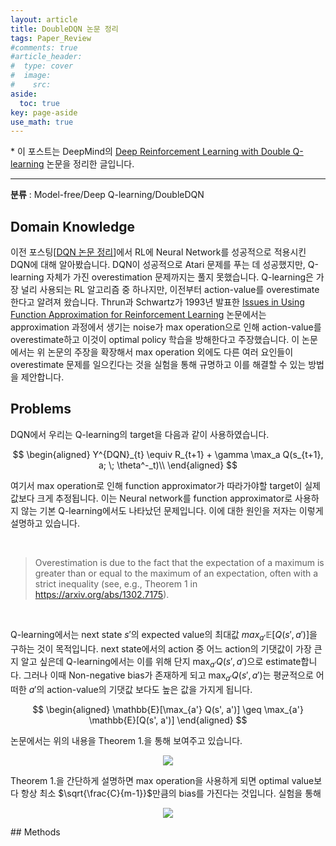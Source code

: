 ```yaml
---
layout: article
title: DoubleDQN 논문 정리
tags: Paper_Review
#comments: true
#article_header:
#  type: cover
#  image:
#    src:
aside:
  toc: true
key: page-aside
use_math: true
---
```


  \* 이 포스트는 DeepMind의 [Deep Reinforcement Learning with Double Q-learning](https://arxiv.org/pdf/1509.06461.pdf) 논문을 정리한 글입니다.

  ----------------------------------------------------------------------

**분류** : Model-free/Deep Q-learning/DoubleDQN  

## Domain Knowledge

  이전 포스팅[[DQN 논문 정리](https://loteeyoon.github.io/2022/01/04/DQN-%EB%85%BC%EB%AC%B8-%EC%A0%95%EB%A6%AC.html)]에서 RL에 Neural Network를 성공적으로 적용시킨 DQN에 대해 알아봤습니다. DQN이 성공적으로 Atari 문제를 푸는 데 성공했지만, Q-learning 자체가 가진 overestimation 문제까지는 풀지 못했습니다. Q-learning은 가장 널리 사용되는 RL 알고리즘 중 하나지만, 이전부터 action-value를 overestimate 한다고 알려져 왔습니다. Thrun과 Schwartz가 1993년 발표한 [Issues in Using Function Approximation for Reinforcement Learning](https://www.ri.cmu.edu/pub_files/pub1/thrun_sebastian_1993_1/thrun_sebastian_1993_1.pdf) 논문에서는 approximation 과정에서 생기는 noise가 max operation으로 인해 action-value를 overestimate하고 이것이 optimal policy 학습을 방해한다고 주장했습니다. 이 논문에서는 위 논문의 주장을 확장해서 max operation 외에도 다른 여러 요인들이 overestimate 문제를 일으킨다는 것을 실험을 통해 규명하고 이를 해결할 수 있는 방법을 제안합니다.


## Problems

  DQN에서 우리는 Q-learning의 target을 다음과 같이 사용하였습니다.

$$
\begin{aligned}
Y^{DQN}_{t} \equiv R_{t+1} + \gamma \max_a Q(s_{t+1}, a; \; \theta^-_t)\\
\end{aligned}
$$

  여기서 max operation로 인해 function approximator가 따라가야할 target이 실제값보다 크게 추정됩니다. 이는 Neural network를 function approximator로 사용하지 않는 기본 Q-learning에서도 나타났던 문제입니다. 이에 대한 원인을 저자는 이렇게 설명하고 있습니다.

<br/>

>Overestimation is due to the fact that the expectation of a maximum is greater than or equal to the maximum of an expectation, often with a strict inequality (see, e.g., Theorem 1 in https://arxiv.org/abs/1302.7175).

<br/>

  Q-learning에서는 next state $s'$의 expected value의 최대값 $max_{a'}\mathbb{E}[ Q(s', a') ]$을 구하는 것이 목적입니다. next state에서의 action 중 어느 action의 기댓값이 가장 큰지 알고 싶은데 Q-learning에서는 이를 위해 단지 $\max_{a'}Q(s', a')$으로 estimate합니다. 그러나 이때 Non-negative bias가 존재하게 되고 $\max_{a'}Q(s', a')$는 평균적으로 어떠한 $a'$의 action-value의 기댓값 보다도 높은 값을 가지게 됩니다.

$$
\begin{aligned}
\mathbb{E}[\max_{a'} Q(s', a')] \geq \max_{a'} \mathbb{E}[Q(s', a')]
\end{aligned}
$$

  논문에서는 위의 내용을 Theorem 1.을 통해 보여주고 있습니다.  


<p align="center"><img src="https://github.com/LoteeYoon/LoteeYoon.github.io/blob/master/DoubleDQN_Theorem.png?raw=true"></p>

  Theorem 1.을 간단하게 설명하면 max operation을 사용하게 되면 optimal value보다 항상 최소 $\sqrt{\frac{C}{m-1}}$만큼의 bias를 가진다는 것입니다. 실험을 통해 

<p align="center"><img src="https://github.com/LoteeYoon/LoteeYoon.github.io/blob/master/DoubleDQN_Figure_1.png?raw=true"></p>
## Methods
